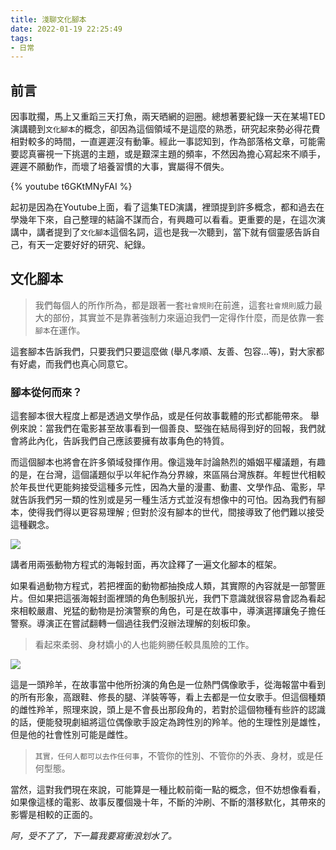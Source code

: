 ```yaml
---
title: 淺聊文化腳本
date: 2022-01-19 22:25:49
tags:
- 日常
---
```

## 前言
因事耽擱，馬上又重蹈三天打魚，兩天晒網的迴圈。總想著要紀錄一天在某場TED演講聽到`文化腳本`的概念，卻因為這個領域不是這麼的熟悉，研究起來勢必得花費相對較多的時間，一直遲遲沒有動筆。經此一事認知到，作為部落格文章，可能需要認真審視一下挑選的主題，或是艱深主題的頻率，不然因為擔心寫起來不順手，遲遲不願動作，而壞了培養習慣的大事，實屬得不償失。
<!-- more -->


{% youtube t6GKtMNyFAI %}

起初是因為在Youtube上面，看了這集TED演講，裡頭提到許多概念，都和過去在學幾年下來，自己整理的結論不謀而合，有興趣可以看看。更重要的是，在這次演講中，講者提到了`文化腳本`這個名詞，這也是我一次聽到，當下就有個靈感告訴自己，有天一定要好好的研究、紀錄。

## 文化腳本

> 我們每個人的所作所為，都是跟著一套`社會規則`在前進，這套`社會規則`威力最大的部份，其實並不是靠著強制力來逼迫我們一定得作什麼，而是依靠一套`腳本`在運作。

這套腳本告訴我們，只要我們只要這麼做 (舉凡孝順、友善、包容...等)，對大家都有好處，而我們也真心同意它。

### 腳本從何而來？
這套腳本很大程度上都是透過文學作品，或是任何故事載體的形式都能帶來。
舉例來說：當我們在電影甚至故事看到一個善良、堅強在結局得到好的回報，我們就會將此內化，告訴我們自己應該要擁有故事角色的特質。

而這個腳本也將會在許多領域發揮作用。像這幾年討論熱烈的婚姻平權議題，有趣的是，在台灣，這個議題似乎以年紀作為分界線，來區隔台灣族群。年輕世代相較於年長世代更能夠接受這種多元性，因為大量的漫畫、動畫、文學作品、電影，早就告訴我們另一類的性別或是另一種生活方式並沒有想像中的可怕。因為我們有腳本，使得我們得以更容易理解 ; 但對於沒有腳本的世代，間接導致了他們難以接受這種觀念。

![](/images/zootopia.png)

講者用兩張動物方程式的海報封面，再次詮釋了一遍文化腳本的框架。

如果看過動物方程式，若把裡面的動物都抽換成人類，其實際的內容就是一部警匪片。但如果把這張海報封面裡頭的角色制服扒光，我們下意識就很容易會認為看起來相較嚴肅、兇猛的動物是扮演警察的角色，可是在故事中，導演選擇讓兔子擔任警察。導演正在嘗試翻轉一個過往我們沒辦法理解的刻板印象。

>看起來柔弱、身材嬌小的人也能夠勝任較具風險的工作。

![](/images/antelope.jpg)

這是一頭羚羊，在故事當中他所扮演的角色是一位熱門偶像歌手，從海報當中看到的所有形象，高跟鞋、修長的腿、洋裝等等，看上去都是一位女歌手。但這個種類的雌性羚羊，照理來說，頭上是不會長出那段角的，若對於這個物種有些許的認識的話，便能發現劇組將這位偶像歌手設定為跨性別的羚羊。他的生理性別是雄性，但是他的社會性別可能是雌性。

>`其實，任何人都可以去作任何事`，不管你的性別、不管你的外表、身材，或是任何型態。

當然，這對我們現在來說，可能算是一種比較前衛一點的概念，但不妨想像看看，如果像這樣的電影、故事反覆個幾十年，不斷的沖刷、不斷的潛移默化，其帶來的影響是相較的正面的。






_阿，受不了了，下一篇我要寫衝浪划水了。_